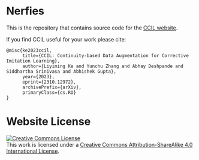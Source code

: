 # Nerfies

This is the repository that contains source code for the [CCIL website](https://personalrobotics.github.io/CCIL/).

If you find CCIL useful for your work please cite:
```
@misc{ke2023ccil,
      title={CCIL: Continuity-based Data Augmentation for Corrective Imitation Learning}, 
      author={Liyiming Ke and Yunchu Zhang and Abhay Deshpande and Siddhartha Srinivasa and Abhishek Gupta},
      year={2023},
      eprint={2310.12972},
      archivePrefix={arXiv},
      primaryClass={cs.RO}
}
```
<!-- TODO add IROS bibtex -->

# Website License
<a rel="license" href="http://creativecommons.org/licenses/by-sa/4.0/"><img alt="Creative Commons License" style="border-width:0" src="https://i.creativecommons.org/l/by-sa/4.0/88x31.png" /></a><br />This work is licensed under a <a rel="license" href="http://creativecommons.org/licenses/by-sa/4.0/">Creative Commons Attribution-ShareAlike 4.0 International License</a>.
